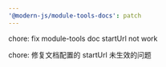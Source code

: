 ```yaml
---
'@modern-js/module-tools-docs': patch
---
```


chore: fix module-tools doc startUrl not work

chore: 修复文档配置的 startUrl 未生效的问题
